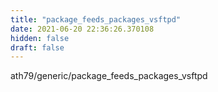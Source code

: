 ```yaml
---
title: "package_feeds_packages_vsftpd"
date: 2021-06-20 22:36:26.370108
hidden: false
draft: false
---
```


ath79/generic/package_feeds_packages_vsftpd


